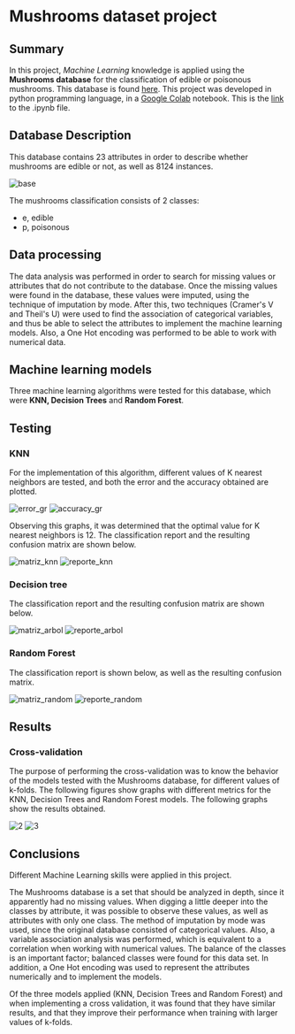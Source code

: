 # Mushrooms dataset project

## Summary
In this project, *Machine Learning* knowledge is applied using the **Mushrooms database** for the classification of edible or poisonous mushrooms. This database is found [here](https://www.kaggle.com/datasets/uciml/mushroom-classification). This project was developed in python programming language, in a [Google Colab](https://colab.research.google.com/drive/1PVzj7nmrulCSBbWt8oggTkhnfswVHvH8?usp=sharing) notebook. This is the [link](Mushrooms.ipynb) to the .ipynb file.

## Database Description
This database contains 23 attributes in order to describe whether mushrooms are edible or not, as well as 8124 instances.

![base](https://user-images.githubusercontent.com/44073142/172974520-47b496ec-88e1-41ff-8419-387cdcc5db17.png)

The mushrooms classification consists of 2 classes:
- e, edible
- p, poisonous

## Data processing
The data analysis was performed in order to search for missing values or attributes that do not contribute to the database. Once the missing values were found in the database, these values were imputed, using the technique of imputation by mode. After this, two techniques (Cramer's V and Theil's U) were used to find the association of categorical variables, and thus be able to select the attributes to implement the machine learning models. 
Also, a One Hot encoding was performed to be able to work with numerical data.

## Machine learning models
Three machine learning algorithms were tested for this database, which were **KNN, Decision Trees** and **Random Forest**.

## Testing
### KNN
For the implementation of this algorithm, different values of K nearest neighbors are tested, and both the error and the accuracy obtained are plotted.

![error_gr](https://user-images.githubusercontent.com/44073142/172978326-14e5b3cc-4118-4283-a3f5-c3b75387ebdf.png)
![accuracy_gr](https://user-images.githubusercontent.com/44073142/172978316-6015137e-f551-4468-93d7-5b8af5199da7.png)

Observing this graphs, it was determined that the optimal value for K nearest neighbors is 12.
The classification report and the resulting confusion matrix are shown below. 

![matriz_knn](https://user-images.githubusercontent.com/44073142/172980027-6793a20f-2f55-443d-b925-bf2c729abf68.png)
![reporte_knn](https://user-images.githubusercontent.com/44073142/172980061-aedcc439-b19a-43f7-b71b-9e48578ec70f.png)

### Decision tree
The classification report and the resulting confusion matrix are shown below. 

![matriz_arbol](https://user-images.githubusercontent.com/44073142/172980716-e5dc35e2-90d8-4dee-982c-9decc62c9f4e.png)
![reporte_arbol](https://user-images.githubusercontent.com/44073142/172980732-9b3b67f3-6a8d-48bd-949f-a12771cb457e.png)

### Random Forest
The classification report is shown below, as well as the resulting confusion matrix.

![matriz_random](https://user-images.githubusercontent.com/44073142/172982242-f1f18026-53b6-4388-9a24-200a2498e17b.png)
![reporte_random](https://user-images.githubusercontent.com/44073142/172982247-2e07dd37-a057-4dc4-aaae-34f0eb7c1142.png)


## Results
### Cross-validation
The purpose of performing the cross-validation was to know the behavior of the models tested with the Mushrooms database, for different values of k-folds. The following figures show graphs with different metrics for the KNN, Decision Trees and Random Forest models.
The following graphs show the results obtained. 


![2](https://user-images.githubusercontent.com/44073142/172984050-8cab5079-837c-462a-9d33-4453ebedbb7f.png)
![3](https://user-images.githubusercontent.com/44073142/172984060-f5dada26-c0c3-4ec8-89e5-e6be821e6344.png)


## Conclusions
Different Machine Learning skills were applied in this project. 

The Mushrooms database is a set that should be analyzed in depth, since it apparently had no missing values. When digging a little deeper into the classes by attribute, it was possible to observe these values, as well as attributes with only one class. 
The method of imputation by mode was used, since the original database consisted of categorical values. Also, a variable association analysis was performed, which is equivalent to a correlation when working with numerical values. 
The balance of the classes is an important factor; balanced classes were found for this data set. 
In addition, a One Hot encoding was used to represent the attributes numerically and to implement the models.


Of the three models applied (KNN, Decision Trees and Random Forest) and when implementing a cross validation, it was found that they have similar results, and that they improve their performance when training with larger values of k-folds.



